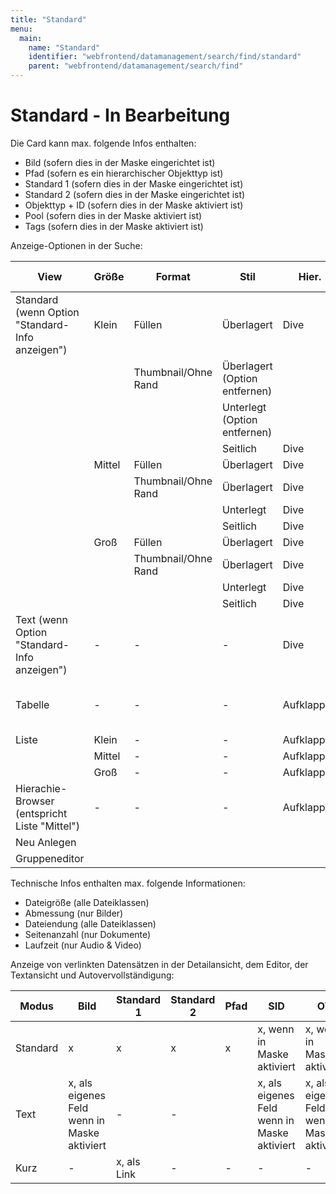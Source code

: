 ```yaml
---
title: "Standard"
menu:
  main:
    name: "Standard"
    identifier: "webfrontend/datamanagement/search/find/standard"
    parent: "webfrontend/datamanagement/search/find"
---
```

# Standard - In Bearbeitung

Die Card kann max. folgende Infos enthalten:

- Bild (sofern dies in der Maske eingerichtet ist)
- Pfad (sofern es ein hierarchischer Objekttyp ist)
- Standard 1 (sofern dies in der Maske eingerichtet ist)
- Standard 2 (sofern dies in der Maske eingerichtet ist)
- Objekttyp + ID (sofern dies in der Maske aktiviert ist)
- Pool (sofern dies in der Maske aktiviert ist)
- Tags (sofern dies in der Maske aktiviert ist)



Anzeige-Optionen in der Suche:

| View                                            | Größe  | Format              | Stil                          | Hier.      | Bild | Pfad | Standard 1                 | Standard 2                 | Tech. | SID                        | OT                         | Pool                       | Tag                        |
| ----------------------------------------------- | ------ | ------------------- | ----------------------------- | ---------- | ---- | ---- | -------------------------- | -------------------------- | ----- | -------------------------- | -------------------------- | -------------------------- | -------------------------- |
| Standard (wenn Option "Standard-Info anzeigen") | Klein  | Füllen              | Überlagert                    | Dive       | x    | -    | x                          | x                          | -     | -                          | -                          | -                          | x                          |
|                                                 |        | Thumbnail/Ohne Rand | Überlagert (Option entfernen) |            |      |      |                            |                            |       |                            |                            |                            |                            |
|                                                 |        |                     | Unterlegt (Option entfernen)  |            |      |      |                            |                            |       |                            |                            |                            |                            |
|                                                 |        |                     | Seitlich                      | Dive       | x    | -    | x                          | x                          | -     | -                          | -                          | -                          | x                          |
|                                                 | Mittel | Füllen              | Überlagert                    | Dive       | x    | -    | x                          | x                          | x     | ???                        | ???                        | x                          | x                          |
|                                                 |        | Thumbnail/Ohne Rand | Überlagert                    | Dive       | x    | -    | x                          | x                          | x     | ???                        | ???                        | x                          | x                          |
|                                                 |        |                     | Unterlegt                     | Dive       | x    | -    | x                          | x                          | x     | ???                        | ???                        | x                          | x                          |
|                                                 |        |                     | Seitlich                      | Dive       | x    | -    | x                          | x                          | x     | x                          | x                          | x                          | x                          |
|                                                 | Groß   | Füllen              | Überlagert                    | Dive       | x    | -    | x                          | x                          | x     | x                          | x                          | x                          | x                          |
|                                                 |        | Thumbnail/Ohne Rand | Überlagert                    | Dive       | x    | -    | x                          | x                          | x     | x                          | x                          | x                          | x                          |
|                                                 |        |                     | Unterlegt                     | Dive       | x    | -    | x                          | x                          | x     | x                          | x                          | x                          | x                          |
|                                                 |        |                     | Seitlich                      | Dive       | x    | -    | x                          | x                          | x     | x                          | x                          | x                          | x                          |
| Text (wenn Option "Standard-Info anzeigen")     | -      | -                   | -                             | Dive       | x    | -    | x                          | x                          | x     | x                          | x                          | x                          | x                          |
| Tabelle                                         | -      | -                   | -                             | Aufklappen | x    | -    | Optional als eigene Spalte | Optional als eigene Spalte | -     | Optional als eigene Spalte | Optional als eigene Spalte | Optional als eigene Spalte | Optional als eigene Spalte |
| Liste                                           | Klein  | -                   | -                             | Aufklappen | -    | -    | x                          | -                          | -     | -                          | -                          | -                          | -                          |
|                                                 | Mittel | -                   | -                             | Aufklappen | x    | -    | x                          | x                          | -     | -                          | -                          | -                          | -                          |
|                                                 | Groß   | -                   | -                             | Aufklappen | x    | -    | x                          | x                          | -     | -                          | -                          | x                          | x                          |
| Hierachie-Browser (entspricht Liste "Mittel")   | -      | -                   | -                             | Aufklappen | x    | -    | x                          | x                          | -     | -                          | -                          | -                          | -                          |
| Neu Anlegen                                     |        |                     |                               |            |      |      |                            |                            |       |                            |                            |                            |                            |
| Gruppeneditor                                   |        |                     |                               |            |      |      |                            |                            |       |                            |                            |                            |                            |

Technische Infos enthalten max. folgende Informationen:

- Dateigröße (alle Dateiklassen)
- Abmessung (nur Bilder)
- Dateiendung (alle Dateiklassen)
- Seitenanzahl (nur Dokumente)
- Laufzeit (nur Audio & Video)



Anzeige von verlinkten Datensätzen in der Detailansicht, dem Editor, der Textansicht und Autovervollständigung:

| Modus    | Bild                                        | Standard 1  | Standard 2 | Pfad | SID                                         | OT                                          | Pool                                        | Tags                                        |
| -------- | ------------------------------------------- | ----------- | ---------- | ---- | ------------------------------------------- | ------------------------------------------- | ------------------------------------------- | ------------------------------------------- |
| Standard | x                                           | x           | x          | x    | x, wenn in Maske aktiviert                  | x, wenn in Maske aktiviert                  | x, wenn in Maske aktiviert                  | x, wenn in Maske aktiviert                  |
| Text     | x, als eigenes Feld wenn in Maske aktiviert | -           | -          |      | x, als eigenes Feld wenn in Maske aktiviert | x, als eigenes Feld wenn in Maske aktiviert | x, als eigenes Feld wenn in Maske aktiviert | x, als eigenes Feld wenn in Maske aktiviert |
| Kurz     | -                                           | x, als Link | -          | -    | -                                           | -                                           | -                                           | -                                           |

